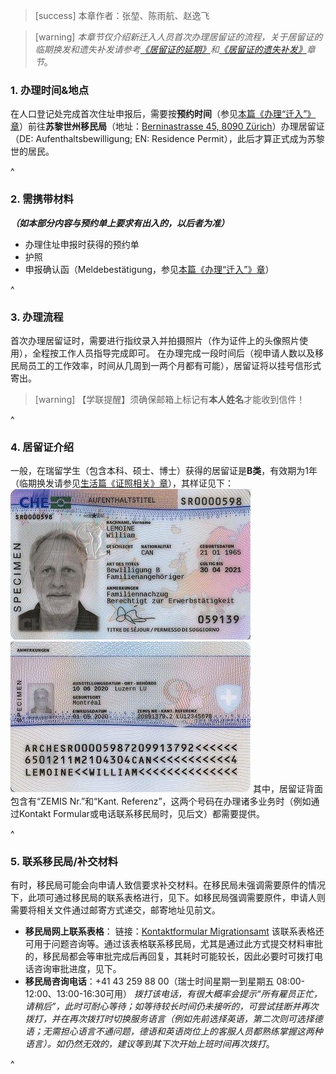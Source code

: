 > [success] 本章作者：张堃、陈雨航、赵逸飞

> [warning] *本章节仅介绍新迁入人员首次办理居留证的流程，关于居留证的临期换发和遗失补发请参考[《居留证的延期》](<id_extension.md>)和[《居留证的遗失补发》](<id_loss.md>)章节*。

### **1. 办理时间&地点**
在人口登记处完成首次住址申报后，需要按**预约时间**（参见[本篇《办理“迁入”》章](<办理“迁入”（首次住址申报）.md>)）前往**苏黎世州移民局**（地址：[Berninastrasse 45, 8090 Zürich](https://goo.gl/maps/CDzxUoomjsara83c7)）办理居留证（DE: Aufenthaltsbewilligung; EN: Residence Permit），此后才算正式成为苏黎世的居民。

^
### **2. 需携带材料**
***（如本部分内容与预约单上要求有出入的，以后者为准）***
- 办理住址申报时获得的预约单
- 护照
- 申报确认函（Meldebestätigung，参见[本篇《办理“迁入”》章](<办理“迁入”（首次住址申报）.md>)）

^
### **3. 办理流程**
首次办理居留证时，需要进行指纹录入并拍摄照片（作为证件上的头像照片使用），全程按工作人员指导完成即可。
在办理完成一段时间后（视申请人数以及移民局员工的工作效率，时间从几周到一两个月都有可能），居留证将以挂号信形式寄出。
> [warning] 【学联提醒】须确保邮箱上标记有**本人姓名**才能收到信件！

^
### **4. 居留证介绍**
一般，在瑞留学生（包含本科、硕士、博士）获得的居留证是**B类**，有效期为1年（临期换发请参见[生活篇《证照相关》章](<34证照相关.md>)），其样证见下：
![](../../.topwrite/assets/image_1682631028316.png)
![](../../.topwrite/assets/image_1682631039883.png)
其中，居留证背面包含有“ZEMIS Nr.”和“Kant. Referenz”，这两个号码在办理诸多业务时（例如通过Kontakt Formular或电话联系移民局时，见后文）都需要提供。

^
### **5. 联系移民局/补交材料**

有时，移民局可能会向申请人致信要求补交材料。在移民局未强调需要原件的情况下，此项可通过移民局的联系表格进行，见下。如移民局强调需要原件，申请人则需要将相关文件通过邮寄方式递交，邮寄地址见前文。

* **移民局网上联系表格**：
  链接：[Kontaktformular Migrationsamt](https://www.zh.ch/de/migration-integration/kontaktformularmigrationsamt.html)
  该联系表格还可用于问题咨询等。通过该表格联系移民局，尤其是通过此方式提交材料审批的，移民局都会等审批完成后再回复，其耗时可能较长，因此必要时可拨打电话咨询审批进度，见下。
* **移民局咨询电话**：+41 43 259 88 00（瑞士时间星期一到星期五 08:00-12:00、13:00-16:30可用）
  *拨打该电话，有很大概率会提示“所有雇员正忙，请稍后”，此时可耐心等待；如等待较长时间仍未接听的，可尝试挂断并再次拨打，并在再次拨打时切换服务语言（例如先前选择英语，第二次则可选择德语；无需担心语言不通问题，德语和英语岗位上的客服人员都熟练掌握这两种语言）。如仍然无效的，建议等到其下次开始上班时间再次拨打*。

^
